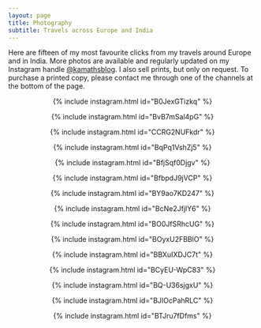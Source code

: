 ```yaml
---
layout: page
title: Photography
subtitle: Travels across Europe and India
---
```


Here are fifteen of my most favourite clicks from my travels around Europe and in India. More photos are available and regularly updated on my Instagram handle [@kamathsblog](https://instagram.com/kamathsblog). I also sell prints, but only on request. To purchase a printed copy, please contact me through one of the channels at the bottom of the page.

<center>

{% include instagram.html id="B0JexGTizkq" %}

{% include instagram.html id="BvB7mSal4pG" %}

{% include instagram.html id="CCRG2NUFkdr" %}

{% include instagram.html id="BqPq1VshZj5" %}

{% include instagram.html id="BfjSqf0Djgv" %}

{% include instagram.html id="BfbpdJ9jVCP" %}

{% include instagram.html id="BY9ao7KD247" %}

{% include instagram.html id="BcNe2JfjlY6" %}

{% include instagram.html id="BO0JfSRhcUG" %}

{% include instagram.html id="BOyxU2FBBlO" %}

{% include instagram.html id="BBXuIXDJC7t" %}

{% include instagram.html id="BCyEU-WpC83" %}

{% include instagram.html id="BQ-U36sjgxU" %}

{% include instagram.html id="BJIOcPahRLC" %}

{% include instagram.html id="BTJru7fDfms" %}

</center>

<script async src="//www.instagram.com/embed.js"></script>
